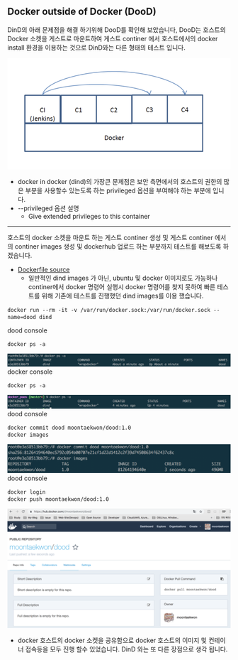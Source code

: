 ## Docker outside of Docker (DooD)
DinD의 아래 문제점을 해결 하기위해 DooD를 확인해 보았습니다, DooD는 호스트의 Docker 소켓을 게스트로 마운트하여 게스트 continer 에서 호스트에서의 docker install 환경을 이용하는 것으로 DinD와는 다른 형태의 테스트 입니다.

![dood-main-images](/docker_paas/images/dockeroutsidedocker-main.png)

* docker in docker (dind)의 가장큰 문제점은 보안 측면에서의 호스트의 권한의 많은 부분을 사용할수 있는도록 하는 privileged 옵션을 부여해야 하는 부분에 입니다.
* --privileged 옵션 설명
  * Give extended privileges to this container
---

호스트의 docker 소켓을 마운트 하는 게스트 continer 생성 및 게스트 continer 에서의 continer images 생성 및 dockerhub 업로드 하는 부분까지 테스트를 해보도록 하겠습니다.

- [Dockerfile source](https://github.com/jpetazzo/dind/blob/master/Dockerfile)
  - 일반적인 dind images 가 아닌, ubuntu 및 docker 이미지로도 가능하나 continer에서 docker 명령어 실행시 docker 명령어를 찾지 못하여 빠른 테스트를 위해 기존에 테스트를 진행했던 dind images를 이용 했습니다.

```
docker run --rm -it -v /var/run/docker.sock:/var/run/docker.sock --name=dood dind
```
dood console
```
docker ps -a
```
![dood-ps-a](/docker_paas/images/dood-ps-a.png)
docker console
```
docker ps -a
```
![docker-console](/docker_paas/images/docker-console.png)
dood console
```
docker commit dood moontaekwon/dood:1.0
docker images
```
![dood-images](/docker_paas/images/dood-images.png)
dood console
```
docker login
docker push moontaekwon/dood:1.0
```
![dood-push](/docker_paas/images/dood-push.png)

* docker 호스트의 docker 소켓을 공유함으로 docker 호스트의 이미지 및 컨테이너 접속등을 모두 진행 할수 있었습니다. DinD 와는 또 다른 장점으로 생각 됩니다.